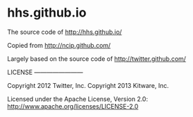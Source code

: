 hhs.github.io
=============

The source code of http://hhs.github.io/

Copied from http://ncip.github.com/

Largely based on the source code of http://twitter.github.com/

LICENSE
————————

Copyright 2012 Twitter, Inc.
Copyright 2013 Kitware, Inc.

Licensed under the Apache License, Version 2.0: http://www.apache.org/licenses/LICENSE-2.0